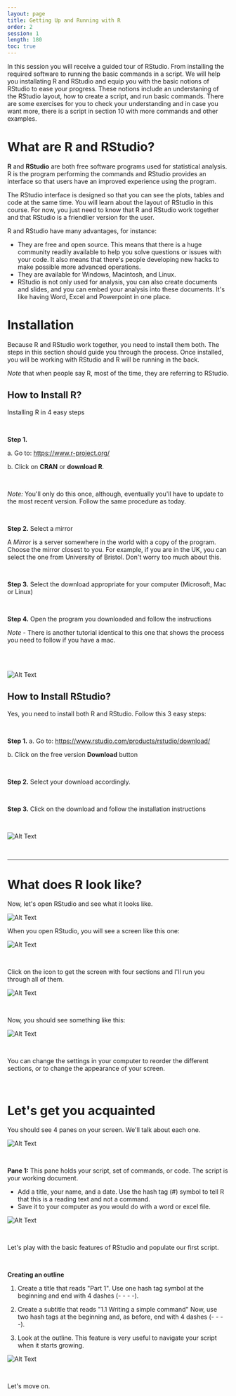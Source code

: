 ```yaml
---
layout: page
title: Getting Up and Running with R
order: 2
session: 1
length: 180
toc: true
---
```



In this session you will receive a guided tour of RStudio. From installing the required software to running the basic commands in a script. We will help you installating R and RStudio and equip you with the basic notions of RStudio to ease your progress. These notions include an understaning of the RStudio layout, how to create a script, and run basic commands. There are some exercises for you to check your understanding and in case you want more, there is a script in section 10 with more commands and other examples.


# What are R and RStudio?

**R** and **RStudio** are both free software programs used for statistical analysis. R is the program performing the commands and RStudio provides an interface so that users have an improved experience using the program. 


The RStudio interface is designed so that you can see the plots, tables and code at the same time. You will learn about the layout of RStudio in this course. For now, you just need to know that R and RStudio work together and that RStudio is a friendlier version for the user.

R and RStudio have many advantages, for instance:

  - They are free and open source. This means that there is a huge community readily available to help you solve questions or issues with your code. It also means that there's people developing new hacks to make possible more advanced operations.
  - They are available for Windows, Macintosh, and Linux.
  - RStudio is not only used for analysis, you can also create documents and slides, and you can embed your analysis into these documents. It's like having Word, Excel and Powerpoint in one place.


# Installation

Because R and RStudio work together, you need to install them both. The steps in this section should guide you through the process. Once installed, you will be working with RStudio and R will be running in the back. 

*Note* that when people say R, most of the time, they are referring to RStudio.


## How to Install R?

Installing R in 4 easy steps

<br>

**Step 1.** 

a. Go to: https://www.r-project.org/

b. Click on **CRAN** or **download R**.

<br>

*Note:* You'll only do this once, although, eventually you'll have to update to the most recent version. Follow the same procedure as today.


<br>

**Step 2.** Select a mirror

A *Mirror* is a server somewhere in the world with a copy of the program. Choose the mirror closest to you. For example, if you are in the UK, you can select the one from University of Bristol. Don't worry too much about this.

<br>

**Step 3.** Select the download appropriate for your computer (Microsoft, Mac or Linux)

<br>

**Step 4.** Open the program you downloaded and follow the instructions

*Note* - There is another tutorial identical to this one that shows the process you need to follow if you have a mac.

<br><br>

![Alt Text](/images/gif_windows.gif)


## How to Install RStudio?

Yes, you need to install both R and RStudio. Follow this 3 easy steps:

<br>

**Step 1.** 
a. Go to: https://www.rstudio.com/products/rstudio/download/

b. Click on the free version **Download** button

<br>

**Step 2.** Select your download accordingly. 

<br>

**Step 3.** Click on the download and follow the installation instructions


<br>

![Alt Text]("images/rstudio_windows.gif")

<br>

***

# What does R look like?

Now, let's open RStudio and see what it looks like. 


![Alt Text]("images/r_logo.png")

When you open RStudio, you will see a screen like this one:

![Alt Text]("images/rstudio_screen.png")

<br>

Click on the icon to get the screen with four sections and I'll run you through all of them.

![Alt Text]("images/rstudio_screen_1.png")

<br>

Now, you should see something like this:

![Alt Text]("images/rstudio_screen_2.png")

<br>

You can change the settings in your computer to reorder the different sections, or to change the appearance of your screen.

<br>

# Let's get you acquainted
You should see 4 panes on your screen. We'll talk about each one.

![Alt Text]("images/rstudio_screen_3.png")

<br>

**Pane 1:** This pane holds your script, set of commands, or code. The script is your working document.

- Add a title, your name, and a date. Use the hash tag (#) symbol to tell R that this is a reading text and not a command.
- Save it to your computer as you would do with a word or excel file.

![Alt Text]("images/rstudio_screen_4.png")

<br>

Let's play with the basic features of RStudio and populate our first script.

<br>

**Creating an outline**
1. Create a title that reads "Part 1". Use one hash tag symbol at the beginning and end with 4 dashes (- - - -).

2. Create a subtitle that reads "1.1 Writing a simple command" Now, use two hash tags at the beginning and, as before, end with 4 dashes (- - - -).

3. Look at the outline. This feature is very useful to navigate your script when it starts growing.

![Alt Text]("/images/rstudio_screen_outline.png")

<br>

Let's move on.

<br>

